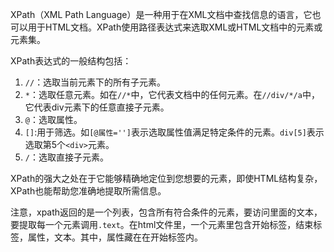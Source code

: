 XPath（XML Path Language）是一种用于在XML文档中查找信息的语言，它也可以用于HTML文档。XPath使用路径表达式来选取XML或HTML文档中的元素或元素集。

XPath表达式的一般结构包括：
1. `//`：选取当前元素下的所有子元素。
2. `*`：选取任意元素。如在`//*`中，它代表文档中的任何元素。在`//div/*/a`中，它代表div元素下的任意直接子元素。
3. `@`：选取属性。
4. `[]`:用于筛选。如`[@属性='']`表示选取属性值满足特定条件的元素。`div[5]`表示选取第5个`<div>`元素。
5. `/`：选取直接子元素。

XPath的强大之处在于它能够精确地定位到您想要的元素，即使HTML结构复杂，XPath也能帮助您准确地提取所需信息。

注意，xpath返回的是一个列表，包含所有符合条件的元素，要访问里面的文本，要提取每一个元素调用`.text`。在html文件里，一个元素里包含开始标签，结束标签，属性，文本。其中，属性藏在在开始标签内。